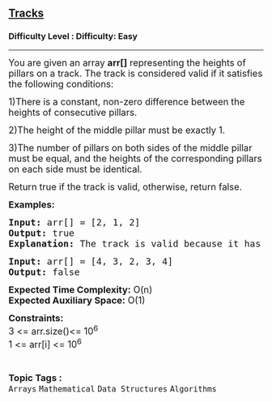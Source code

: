 <h2><a href="https://www.geeksforgeeks.org/problems/tracks0436/1">Tracks</a></h2><h3>Difficulty Level : Difficulty: Easy</h3><hr><div class="problems_problem_content__Xm_eO"><p><span style="font-size: 18px;">You are given an array <strong>arr[]</strong> representing the heights of pillars on a track. The track is considered valid if it satisfies the following conditions:</span></p>
<p><span style="font-size: 18px;">1)There is a constant, non-zero difference between the heights of consecutive pillars.</span></p>
<p><span style="font-size: 18px;">2)The height of the middle pillar must be exactly 1.</span></p>
<p><span style="font-size: 18px;">3)The number of pillars on both sides of the middle pillar must be equal, and the heights of the corresponding pillars on each side must be identical.</span></p>
<p><span style="font-size: 18px;">Return true if the track is valid, otherwise, return false.</span></p>
<p><span style="font-size: 18px;"><strong>Examples:</strong></span></p>
<pre><span style="font-size: 18px;"><strong>Input: </strong>arr[] = [2, 1, 2]
<strong>Output: </strong>true<br><strong>Explanation:</strong> The track is valid because it has a constant height difference of 1, the middle pillar is 1, and both sides of the middle pillar have an equal number of identical height pillars.</span></pre>
<pre><span style="font-size: 18px;"><strong>Input: </strong>arr[] = [4, 3, 2, 3, 4]
<strong>Output: </strong>false</span></pre>
<p><span style="font-size: 18px;"><strong>Expected Time Complexity:</strong> O(n)<br><strong>Expected Auxiliary Space:</strong> O(1)</span></p>
<p><span style="font-size: 18px;"><strong>Constraints:</strong><br>3 &lt;= arr.size()&lt;= 10<sup>6</sup><br>1 &lt;= arr[i] &lt;= 10<sup>6</sup></span></p></div><br><p><span style=font-size:18px><strong>Topic Tags : </strong><br><code>Arrays</code>&nbsp;<code>Mathematical</code>&nbsp;<code>Data Structures</code>&nbsp;<code>Algorithms</code>&nbsp;